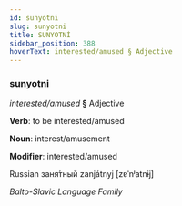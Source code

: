 ```yaml
---
id: sunyotni
slug: sunyotni
title: SUNYOTNİ
sidebar_position: 388
hoverText: interested/amused § Adjective
---
```


### sunyotni

*interested/amused* **§** Adjective

**Verb**: to be interested/amused

**Noun**: interest/amusement

**Modifier**: interested/amused

Russian заня́тный zanjátnyj [zɐˈnʲatnɨj]

*Balto-Slavic Language Family*